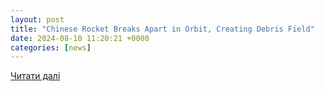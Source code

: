 ```yaml
---
layout: post
title: "Chinese Rocket Breaks Apart in Orbit, Creating Debris Field"
date: 2024-08-10 11:20:21 +0000
categories: [news]
---
```


[Читати далі](https://www.airandspaceforces.com/chinese-rocket-breaks-apart-orbital-debris/)
